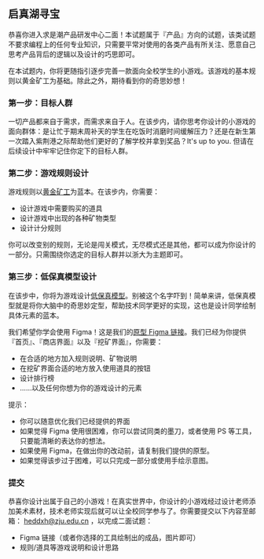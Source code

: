 ## 启真湖寻宝

恭喜你进入求是潮产品研发中心二面！本试题属于『产品』方向的试题，该类试题不要求编程上的任何专业知识，只需要平常对使用的各类产品有所关注、愿意自己思考产品背后的逻辑以及设计的巧思即可。

在本试题内，你将更随指引逐步完善一款面向全校学生的小游戏。该游戏的基本规则以黄金矿工为基础。除此之外，期待看到你的奇思妙想！

### 第一步：目标人群

一切产品都来自于需求，而需求来自于人。在该步内，请你思考你设计的小游戏的面向群体：是让忙于期末周补天的学生在吃饭时消磨时间缓解压力？还是在新生第一次踏入紫荆港之际帮助他们更好的了解学校并拿到奖品？It's up to you. 但请在后续设计中牢牢记住你定下的目标人群。

### 第二步：游戏规则设计

游戏规则以[黄金矿工](https://baike.baidu.com/item/%E9%BB%84%E9%87%91%E7%9F%BF%E5%B7%A5/10953315)为蓝本。在该步内，你需要：
- 设计游戏中需要购买的道具
- 设计游戏中出现的各种矿物类型
- 设计计分规则

你可以改变别的规则，无论是闯关模式，无尽模式还是其他，都可以成为你设计的一部分。只需围绕你选定的目标人群并以浙大为主题即可。

### 第三步：低保真模型设计

在该步中，你将为游戏设计[低保真模型](https://zhuanlan.zhihu.com/p/78018837)。别被这个名字吓到！简单来讲，低保真模型就是将你大脑中的奇思妙定型，帮助技术同学更好的实现，这也是设计同学绘制具体元素的蓝本。

我们希望你学会使用 Figma！这是我们的[原型 Figma 链接](https://www.figma.com/file/0INYJSskO2JZWDXKD9mep0/%E4%BA%A7%E5%93%81%E7%A0%94%E5%8F%91%E4%B8%AD%E5%BF%83%E4%BA%8C%E9%9D%A2%E2%80%94%E2%80%94%E5%90%AF%E7%9C%9F%E6%B9%96%E5%AF%BB%E5%AE%9D?type=design&node-id=0%3A1&mode=design&t=h8h1p63EGsj4M2rG-1)。我们已经为你提供『首页』、『商店界面』以及『挖矿界面』，你需要：
- 在合适的地方加入规则说明、矿物说明
- 在挖矿界面合适的地方放入使用道具的按钮
- 设计排行榜
- ……以及任何你想为你的游戏设计的元素

提示：
- 你可以随意优化我们已经提供的界面
- 如果觉得 Figma 使用很困难，你可以尝试同类的墨刀，或者使用 PS 等工具，只要能清晰的表达你的想法。
- 如果使用 Figma，在做出你的改动前，请复制我们提供的原型。
- 如果觉得该步过于困难，可以只完成一部分或使用手绘示意图。

### 提交

恭喜你设计出属于自己的小游戏！在真实世界中，你设计的小游戏经过设计老师添加美术素材，技术老师实现后就可以让全校同学参与了。你需要提交以下内容至邮箱： heddxh@zju.edu.cn ，以完成二面试题：
- Figma 链接（或者你选择的工具绘制出的成品，图片即可）
- 规则/道具等游戏说明和设计思路
